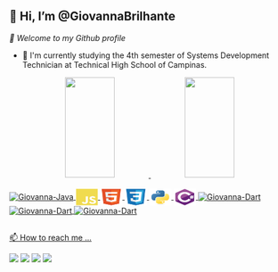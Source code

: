  ## 👋 Hi, I’m @GiovannaBrilhante

<em> 👀 Welcome to my Github profile </em>
- 🌱 I'm currently studying the 4th semester of Systems Development Technician at Technical High School of Campinas. 

<div align="center">
  <a href="https://github.com/GiovannaBrilhante">
  <img height="180em" width="42%" src="https://github-readme-stats.vercel.app/api?username=GiovannaBrilhante&show_icons=true&theme=dracula&include_all_commits=true&count_private=true"/>
  <img height="180em" width="42%" src="https://github-readme-stats.vercel.app/api/top-langs/?username=GiovannaBrilhante&layout=compact&langs_count=7&theme=dracula"/>
</div>
<div style="display: inline_block"><br>

  <img align="center" alt="Giovanna-Java" height="30" width="40" src="https://cdn.jsdelivr.net/gh/devicons/devicon/icons/java/java-original.svg" />
  <img align="center" alt="Giovanna-Js" height="30" width="40" src="https://raw.githubusercontent.com/devicons/devicon/master/icons/javascript/javascript-plain.svg">
  <img align="center" alt="Giovanna-HTML" height="30" width="40" src="https://raw.githubusercontent.com/devicons/devicon/master/icons/html5/html5-original.svg">
  <img align="center" alt="Giovanna-CSS" height="30" width="40" src="https://raw.githubusercontent.com/devicons/devicon/master/icons/css3/css3-original.svg">
  <img align="center" alt="Giovanna-Python" height="30" width="40" src="https://raw.githubusercontent.com/devicons/devicon/master/icons/python/python-original.svg">
  <img align="center" alt="Giovanna-Csharp" height="30" width="40" src="https://raw.githubusercontent.com/devicons/devicon/master/icons/csharp/csharp-original.svg">
  <img align="center" alt="Giovanna-Dart" height="30" width="40" src="https://cdn.jsdelivr.net/gh/devicons/devicon/icons/dart/dart-original.svg" />
  <img align="center" alt="Giovanna-Dart" height="30" width="40" src="https://cdn.jsdelivr.net/gh/devicons/devicon/icons/flutter/flutter-original.svg" />
  <img align="center" alt="Giovanna-Dart" height="30" width="40" src="https://cdn.jsdelivr.net/gh/devicons/devicon/icons/react/react-original.svg" />
</div>


##
📫 How to reach me ... 
<div> 
  <a href="https://instagram.com/gi_maria_cb" target="_blank"><img src="https://img.shields.io/badge/-Instagram-%23E4405F?style=for-the-badge&logo=instagram&logoColor=white" height="22" target="_blank"></a>
  <a href = "mailto:bricamagi@gmail.com" target="_blank"><img src="https://img.shields.io/badge/-Gmail-%23333?style=for-the-badge&logo=gmail&logoColor=white" height="22"  target="_blank"></a>
  <a href="https://www.linkedin.com/in/giovanna-brilhante" target="_blank"> <img src="https://img.shields.io/badge/-LinkedIn-blue?style=flat-square&logo=Linkedin&logoColor=white" height="22" target="_blank"></a>
  <a href = "https://www.youtube.com/watch?v=AETTBy1tTYk&t=1s" target="_blank"><img src="https://user-images.githubusercontent.com/105610313/197361486-80b162b2-df77-4b7d-b9a5-e50b371946ff.png" height="22 target="_blank"/></a>
</div> 
